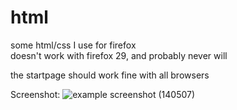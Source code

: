 html
====
some html/css I use for firefox<br>
doesn't work with firefox 29, and probably never will

the startpage should work fine with all browsers

Screenshot:
![example screenshot (140507)](http://puu.sh/8DcSi.png)
